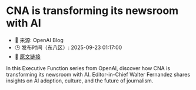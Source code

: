 # CNA is transforming its newsroom with AI
- 📅 来源: OpenAI Blog
- 🕒 发布时间（东八区）: 2025-09-23 01:17:00
- 🔗 [原文链接](https://openai.com/index/cna-walter-fernandez)

In this Executive Function series from OpenAI, discover how CNA is transforming its newsroom with AI. Editor-in-Chief Walter Fernandez shares insights on AI adoption, culture, and the future of journalism.